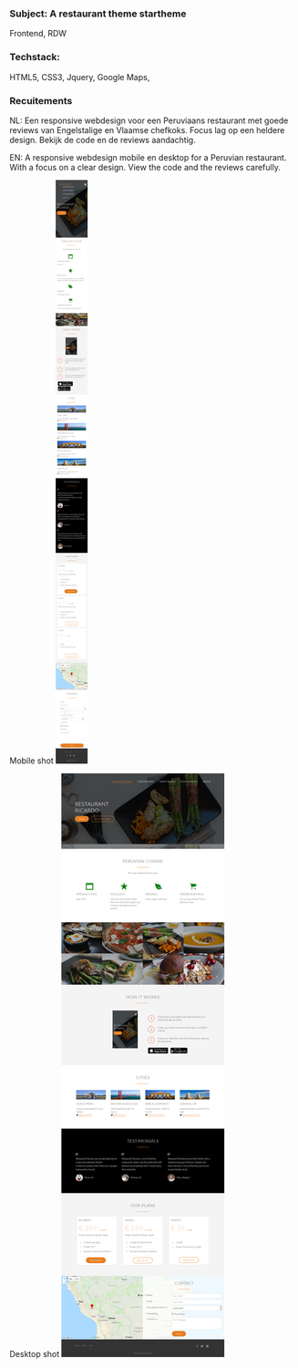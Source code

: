 ### Subject: A restaurant theme startheme 
Frontend, RDW

### Techstack: 
HTML5, CSS3, Jquery, Google Maps, 

###  Recuitements
NL: 
Een responsive webdesign voor een Peruviaans restaurant met goede reviews van Engelstalige en Vlaamse chefkoks.  Focus lag op een heldere design. Bekijk de code en de reviews aandachtig. 

EN: 
A responsive webdesign mobile en desktop  for a Peruvian restaurant. With a focus on a clear design. View the code and the reviews carefully.


Mobile shot
![enter image description here](https://raw.githubusercontent.com/rickadams2/0001-Frontend-RestaurantRicardo/master/0001-Frontend-RestaurantRicardo/Portfolio/01-shotSmartphone.png)

Desktop shot
![enter image description here](https://raw.githubusercontent.com/rickadams2/0001-Frontend-RestaurantRicardo/master/0001-Frontend-RestaurantRicardo/Portfolio/00-shotWholewebsite.png)

